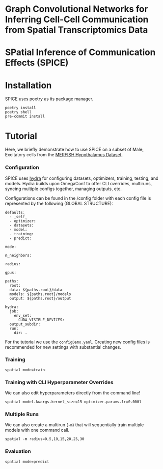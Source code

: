 Graph Convolutional Networks for Inferring
Cell-Cell Communication from Spatial
Transcriptomics Data
========================================
SPatial Inference of Communication Effects (SPICE)
========================================
<!-- ![tests](https://github.com/prob-ml/spatial/workflows/tests/badge.svg)
[![codecov](https://codecov.io/gh/prob-ml/spatial/branch/main/graph/badge.svg?token=98AQPGC96W)](https://codecov.io/gh/prob-ml/spatial) -->

# Installation

SPICE uses poetry as its package manager.

```
poetry install
poetry shell
pre-commit install
```

# Tutorial

Here, we briefly demonstrate how to use SPICE on a subset of Male, Excitatory cells from the [MERFISH Hypothalamus Dataset](https://datadryad.org/dataset/doi:10.5061/dryad.8t8s248).

### Configuration

SPICE uses [hydra](https://hydra.cc/docs/intro/) for configuring datasets, optimizers, training, testing, and models. Hydra builds upon OmegaConf to offer
CLI overrides, multiruns, syncing multiple configs together, managing outputs, etc.

Configurations can be found in the /config folder with each config file is represented by the following (GLOBAL STRUCTURE):

```
defaults:
  - _self_
  - optimizer:
  - datasets:
  - model:
  - training:
  - predict:

mode:

n_neighbors:

radius:

gpus:

paths:
  root:
  data: ${paths.root}/data
  models: ${paths.root}/models
  output: ${paths.root}/output

hydra:
  job:
    env_set:
      CUDA_VISIBLE_DEVICES:
  output_subdir:
  run:
    dir: .
```

For the tutorial we use the `configDemo.yaml`. Creating new config files is recommended for new settings with substantial changes.

### Training

```
spatial mode=train
```

### Training with CLI Hyperparameter Overrides

We can also edit hyperparameters directly from the command line!

```
spatial model.kwargs.kernel_size=15 optimizer.params.lr=0.0001
```

### Multiple Runs

We can also create a multirun (`-m`) that will sequentially train multiple models with one command call.

```
spatial -m radius=0,5,10,15,20,25,30
```

### Evaluation

```
spatial mode=predict
```
